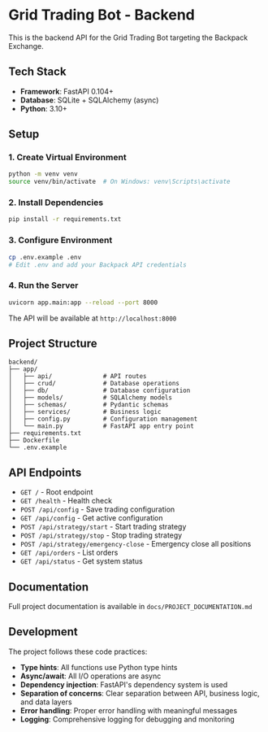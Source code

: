 # Grid Trading Bot - Backend

This is the backend API for the Grid Trading Bot targeting the Backpack Exchange.

## Tech Stack

- **Framework**: FastAPI 0.104+
- **Database**: SQLite + SQLAlchemy (async)
- **Python**: 3.10+

## Setup

### 1. Create Virtual Environment

```bash
python -m venv venv
source venv/bin/activate  # On Windows: venv\Scripts\activate
```

### 2. Install Dependencies

```bash
pip install -r requirements.txt
```

### 3. Configure Environment

```bash
cp .env.example .env
# Edit .env and add your Backpack API credentials
```

### 4. Run the Server

```bash
uvicorn app.main:app --reload --port 8000
```

The API will be available at `http://localhost:8000`

## Project Structure

```
backend/
├── app/
│   ├── api/              # API routes
│   ├── crud/             # Database operations
│   ├── db/               # Database configuration
│   ├── models/           # SQLAlchemy models
│   ├── schemas/          # Pydantic schemas
│   ├── services/         # Business logic
│   ├── config.py         # Configuration management
│   └── main.py           # FastAPI app entry point
├── requirements.txt
├── Dockerfile
└── .env.example
```

## API Endpoints

- `GET /` - Root endpoint
- `GET /health` - Health check
- `POST /api/config` - Save trading configuration
- `GET /api/config` - Get active configuration
- `POST /api/strategy/start` - Start trading strategy
- `POST /api/strategy/stop` - Stop trading strategy
- `POST /api/strategy/emergency-close` - Emergency close all positions
- `GET /api/orders` - List orders
- `GET /api/status` - Get system status

## Documentation

Full project documentation is available in `docs/PROJECT_DOCUMENTATION.md`

## Development

The project follows these code practices:

- **Type hints**: All functions use Python type hints
- **Async/await**: All I/O operations are async
- **Dependency injection**: FastAPI's dependency system is used
- **Separation of concerns**: Clear separation between API, business logic, and data layers
- **Error handling**: Proper error handling with meaningful messages
- **Logging**: Comprehensive logging for debugging and monitoring
